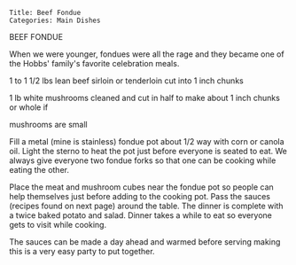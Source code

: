 ~~~ recipe-info
Title: Beef Fondue
Categories: Main Dishes
~~~

BEEF FONDUE

When we were younger, fondues were all the rage and they became one of the Hobbs' family's
favorite celebration meals.

1 to 1 1/2 lbs lean beef sirloin or  tenderloin cut into 1 inch chunks

1 lb white mushrooms cleaned and cut in half to make about 1 inch chunks or whole if

   mushrooms are small

Fill a metal (mine is stainless) fondue pot about 1/2 way with corn or canola oil.   Light the sterno
to heat the pot just before everyone is seated to eat.  We always give everyone two fondue forks so
that one can be cooking while eating the other.

Place the meat and mushroom cubes near the fondue pot so people can help themselves just before
adding to the cooking pot. Pass the sauces (recipes found on next page) around the table.  The
dinner is complete with a twice baked potato and salad.  Dinner takes a while to eat so everyone
gets to visit while cooking.

The sauces can be made a day ahead and warmed before serving making this is a very easy party to put
together.
